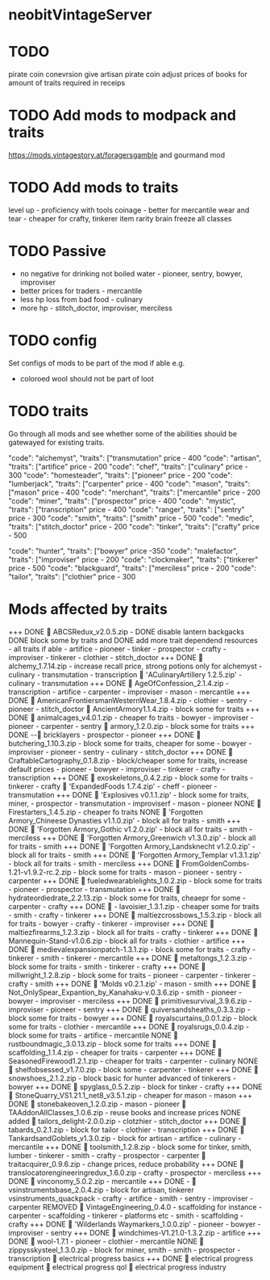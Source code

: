 # neobitVintageServer
# TODO
pirate coin conevrsion
give artisan pirate coin
adjust prices of books for amount of traits required in receips


# TODO Add mods to modpack and traits
https://mods.vintagestory.at/foragersgamble and gourmand mod
# TODO Add mods to traits
level up - proficiency with tools 
coinage - better for mercantile
wear and tear - cheaper for crafty, tinkerer
item rarity
brain freeze
all classes

# TODO Passive
- no negative for drinking not boiled water - pioneer, sentry, bowyer, improviser
- better prices for traders - mercantile
- less hp loss from bad food - culinary
- more hp - stitch_doctor, improviser, merciless

# TODO config
Set configs of mods to be part of the mod if able e.g.
- coloroed wool should not be part of loot

# TODO traits
Go through all mods and see whether some of the abilities should be gatewayed for existing traits.

"code": "alchemyst",   "traits": ["transmutation"      price - 400
"code": "artisan",     "traits": ["artifice"           price - 200
"code": "chef",        "traits": ["culinary"           price - 300
"code": "homesteader", "traits": ["pioneer"            price - 200
"code": "lumberjack",  "traits": ["carpenter"          price - 400
"code": "mason",       "traits": ["mason"              price - 400
"code": "merchant",    "traits": ["mercantile"         price - 200
"code": "miner",       "traits": ["prospector"         price - 400
"code": "mystic",      "traits": ["transcription"      price - 400
"code": "ranger",      "traits": ["sentry"             price - 300
"code": "smith",       "traits": ["smith"              price - 500
"code": "medic",       "traits": ["stitch_doctor"      price - 200
"code": "tinker",      "traits": ["crafty"             price - 500

"code": "hunter",      "traits": ["bowyer"             price -350
"code": "malefactor",  "traits": ["improviser"         price - 200
"code": "clockmaker",  "traits": ["tinkerer"           price - 500
"code": "blackguard",  "traits": ["merciless"          price - 200
"code": "tailor",      "traits": ["clothier"           price - 300

# Mods affected by traits
+++ DONE  ABCSRedux_v2.0.5.zip - 
    DONE disable lantern backgacks
    DONE block some by traits and 
    DONE add more trait dependend resources - all traits if able
        - artifice
        - pioneer
        - tinker
        - prospector
        - crafty
        - improviser
        - tinkerer
        - clothier
        - stitch_doctor
+++ DONE  alchemy_1.7.14.zip - increase recall price, strong potions only for alchemyst
    - culinary
    - transmutation
    - transcription
 'ACulinaryArtillery 1.2.5.zip'
    - culinary
    - transmutation
+++ DONE  AgeOfConfession_2.1.4.zip
    - transcription
    - artifice
    - carpenter
    - improviser
    - mason
    - mercantile
+++ DONE  AmericanFrontiersmanWesternWear_1.8.4.zip
    - clothier
    - sentry
    - pioneer
    - stitch_doctor
 AncientArmory1.1.4.zip - block some for traits
+++ DONE  animalcages_v4.0.1.zip - cheaper fo traits
    - bowyer
    - improviser
    - pioneer
    - carpenter
    - sentry
 armory_1.2.0.zip - block some for traits
+++ DONE -- bricklayers
    - prospector
    - pioneer
+++ DONE  butchering_1.10.3.zip - block some for traits, cheaper for some
    - bowyer
    - improviser
    - pioneer
    - sentry
    - culinary
    - stitch_doctor
+++ DONE  CraftableCartography_0.1.8.zip - block/cheaper some for traits, increase default prices
    - pioneer
    - bowyer
    - improviser
    - tinkerer
    - crafty
    - transcription
+++ DONE  exoskeletons_0.4.2.zip - block some for traits
    - tinkerer
    - crafty
 'ExpandedFoods 1.7.4.zip'
    - cheff
    - pioneer
    - transmutation
+++ DONE  'Explosives v0.1.1.zip' - block some for traits, miner, 
    - prospector
    - transmutation
    - improviserf
    - mason
    - pioneer
NONE  Firestarters_1.4.5.zip - cheaper fo traits
NONE  'Forgotten Armory_Chineese Dynasties v1.1.0.zip' - block all for traits
    - smith
+++ DONE  'Forgotten Armory_Gothic v1.2.0.zip' - block all for traits
    - smith
    - merciless
+++ DONE  'Forgotten Armory_Greenwich v1.3.0.zip' - block all for traits
    - smith
+++ DONE  'Forgotten Armory_Landsknecht v1.2.0.zip' - block all for traits
    - smith
+++ DONE  'Forgotten Armory_Templar v1.3.1.zip' - block all for traits
    - smith
    - merciless
+++ DONE  FromGoldenCombs-1.21-v1.9.2-rc.2.zip - block some for traits
    - mason
    - pioneer
    - sentry
    - carpenter
+++ DONE  fueledwearablelights_1.0.2.zip - block some for traits
    - pioneer
    - prospector
    - transmutation
+++ DONE  hydrateordiedrate_2.2.13.zip - block some for traits, cheaepr for some
    - carpenter
    - crafty
+++ DONE  - lavoisier_1.3.1.zip - cheaper some for traits
    - smith
    - crafty
    - tinkerer
+++ DONE  maltiezcrossbows_1.5.3.zip - block all for traits
    - bowyer
    - crafty
    - tinkerer
    - improviser
+++ DONE  maltiezfirearms_1.2.3.zip - block all for traits
    - crafty
    - tinkerer
+++ DONE  Mannequin-Stand-v1.0.6.zip - block all for traits
    - clothier
    - artifice
+++ DONE  medievalexpansionpatch-1.3.1.zip - block some for traits
    - crafty
    - tinkerer
    - smith
    - tinkerer
    - mercantile
+++ DONE  metaltongs_1.2.3.zip - block some for traits
    - smith
    - tinkerer
    - crafty
+++ DONE  millwright_1.2.8.zip - block some for traits
    - pioneer
    - carpenter
    - tinkerer
    - crafty
    - smith
+++ DONE  'Molds v0.2.1.zip'
    - mason
    - smith
+++ DONE  Not_OnlySpear_Expantion_by_Kanahaku-v.0.3.6.zip
    - smith
    - pioneer
    - bowyer
    - improviser
    - merciless
+++ DONE  primitivesurvival_3.9.6.zip
    - improviser
    - pioneer
    - sentry
+++ DONE  quiversandsheaths_0.3.3.zip - block some for traits
    - bowyer
+++ DONE  royalscurtains_0.0.1.zip - block some for traits
    - clothier
    - mercantile
+++ DONE  royalsrugs_0.0.4.zip - block some for traits
    - artifice
    - mercantile
NONE  rustboundmagic_3.0.13.zip - block some for traits
+++ DONE  scaffolding_1.1.4.zip - cheaper for traits
    - carpenter
+++ DONE  SeasonedFirewood1.2.1.zip - cheaper for traits
    - carpenter
    - culinary
NONE  shelfobsessed_v1.7.0.zip - block some
    - carpenter
    - tinkerer
+++ DONE  snowshoes_2.1.2.zip - block basic for hunter advanced of tinkerers
    - bowyer
+++ DONE  spyglass_0.5.2.zip - block for tinker
    - crafty
+++ DONE  StoneQuarry_VS1.21.1_net8_v3.5.1.zip - cheaper for mason
    - mason
+++ DONE  stonebakeoven_1.2.0.zip
    - mason
    - pioneer
 TAAddonAllClasses_1.0.6.zip - reuse books and increase prices
NONE added  tailors_delight-2.0.0.zip
    - clotzhier
    - stitch_doctor
+++ DONE  tabards_0.2.1.zip - block for tailor
    - clothier
    - transcription
+++ DONE  TankardsandGoblets_v1.3.0.zip - block for artisan
    - artifice
    - culinary
    - mercantile
+++ DONE  toolsmith_1.2.8.zip - block some for tinker, smith, lumber
    - tinkerer
    - smith
    - crafty
    - prospector
    - carpenter
 traitacquirer_0.9.6.zip - change prices, reduce probability
+++ DONE  translocatorengineeringredux_1.6.0.zip
    - crafty
    - prospector
    - merciless
+++ DONE  vinconomy_5.0.2.zip
    - mercantile
+++ DONE -  vsinstrumentsbase_2.0.4.zip - block for artisan, tinkerer
    vsinstruments_quackpack
    - crafty
    - artifice
    - smith
    - sentry
    - improviser
    - carpenter
REMOVED  VintageEngineering_0.4.0 - scaffolding for instance
    - carpenter - scaffolding
    - tinkerer - platforms etc
    - smith - scaffolding
    - crafty
+++ DONE  'Wilderlands Waymarkers_1.0.0.zip'
    - pioneer
    - bowyer
    - improviser
    - sentry
+++ DONE  windchimes-V1.21.0-1.3.2.zip
    - artifice
+++ DONE  wool-1.7.1
    - pioneer
    - clothier
    - mercantile
NONE  zippysskysteel_1.3.0.zip - block for miner, smith
    - smith
    - prospector
    - transcription
 electrical progress basics
+++ DONE  electrical progress equipment
 electrical progress qol
 electrical progress industry



